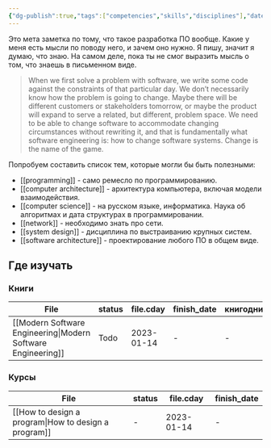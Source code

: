 ```yaml
---
{"dg-publish":true,"tags":["competencies","skills","disciplines"],"date":"2022-09-05T11:04:30+04:00","modified_at":"2023-01-29T21:27:23+04:00","permalink":"/competencies/software-engineering/","dgPassFrontmatter":true}
---
```





Это мета заметка по тому, что такое разработка ПО вообще. Какие у меня есть мысли по поводу него, и зачем оно нужно.
Я пишу, значит я думаю, что знаю. На самом деле, пока ты не смог выразить мысль о том, что знаешь в письменном виде.

> When we first solve a problem with software, we write some code against the constraints of that particular day. We don’t necessarily know how the problem is going to change. Maybe there will be different customers or stakeholders tomorrow, or maybe the product will expand to serve a related, but different, problem space. We need to be able to change software to accommodate changing circumstances without rewriting it, and that is fundamentally what software engineering is: how to change software systems. Change is the name of the game.

Попробуем составить список тем, которые могли бы быть полезными:
- [[programming]] - само ремесло по программированию.
- [[computer architecture]] - архитектура компьютера, включая модели взаимодействия.
- [[computer science]] - на русском языке, информатика. Наука об алгоритмах и дата структурах в программировании.
- [[network]] - необходимо знать про сети.
- [[system design]] - дисциплина по выстраиванию крупных систем.
- [[software architecture]] - проектирование любого ПО в общем виде.

## Где изучать

### Книги

| File                                                                         | status | file.cday  | finish_date | книгодни |
| ---------------------------------------------------------------------------- | ------ | ---------- | ----------- | -------- |
| [[Modern Software Engineering\|Modern Software Engineering]] | Todo   | 2023-01-14 | \-          | \-       |


### Курсы

| File                                                                   | status | file.cday  | finish_date |
| ---------------------------------------------------------------------- | ------ | ---------- | ----------- |
| [[How to design a program\|How to design a program]] | \-     | 2023-01-14 | \-          |

